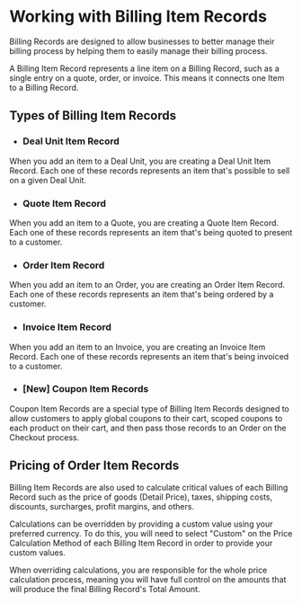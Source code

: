 # Working with Billing Item Records

Billing Records are designed to allow businesses to better manage their billing process by helping them to easily manage their billing process.

A Billing Item Record represents a line item on a Billing Record, such as a single entry on a quote, order, or invoice. This means it connects one Item to a Billing Record.

## Types of Billing Item Records

- ### Deal Unit Item Record
When you add an item to a Deal Unit, you are creating a Deal Unit Item Record. Each one of these records represents an item that's possible to sell on a given Deal Unit.

- ### Quote Item Record
When you add an item to a Quote, you are creating a Quote Item Record. Each one of these records represents an item that's being quoted to present to a customer.

- ### Order Item Record
When you add an item to an Order, you are creating an Order Item Record. Each one of these records represents an item that's being ordered by a customer.

- ### Invoice Item Record
When you add an item to an Invoice, you are creating an Invoice Item Record. Each one of these records represents an item that's being invoiced to a customer.

- ### [New] Coupon Item Records
Coupon Item Records are a special type of Billing Item Records designed to allow customers to apply global coupons to their cart, scoped coupons to each product on their cart, and then pass those records to an Order on the Checkout process.

## Pricing of Order Item Records

Billing Item Records are also used to calculate critical values of each Billing Record such as the price of goods (Detail Price), taxes, shipping costs, discounts, surcharges, profit margins, and others. 

Calculations can be overridden by providing a custom value using your preferred currency. To do this, you will need to select "Custom" on the Price Calculation Method of each Billing Item Record in order to provide your custom values.

When overriding calculations, you are responsible for the whole price calculation process, meaning you will have full control on the amounts that will produce the final Billing Record's Total Amount.